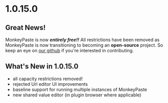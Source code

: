 # 1.0.15.0

## Great News!

MonkeyPaste is now **_entirely free!!_** All restrictions have been removed as MonkeyPaste is now transitioning to becoming an **open-source** project. So keep an eye on [our github](https://www.github.com/monkeypaste) if you're interested in contributing.

## What's New in 1.0.15.0

- all capacity restrictions removed!
- rejected Url editor UI improvements
- baseline support for running multiple instances of MonkeyPaste
- new shared value editor (in plugin browser where applicable)
